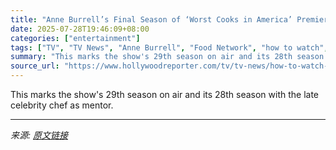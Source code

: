 ```yaml
---
title: "Anne Burrell’s Final Season of ‘Worst Cooks in America’ Premieres July 28 — Here’s How to Stream It Online"
date: 2025-07-28T19:46:09+08:00
categories: ["entertainment"]
tags: ["TV", "TV News", "Anne Burrell", "Food Network", "how to watch", "noads"]
summary: "This marks the show's 29th season on air and its 28th season with the late celebrity chef as mentor."
source_url: "https://www.hollywoodreporter.com/tv/tv-news/how-to-watch-anne-burrell-food-network-show-1236299374/"
---
```


This marks the show's 29th season on air and its 28th season with the late celebrity chef as mentor.

---

*来源: [原文链接](https://www.hollywoodreporter.com/tv/tv-news/how-to-watch-anne-burrell-food-network-show-1236299374/)*
